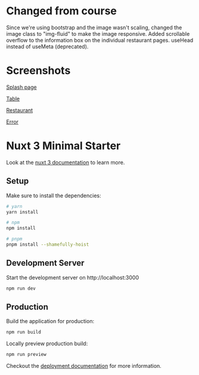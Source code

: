 # Changed from course

Since we're using bootstrap and the image wasn't scaling, changed the image class to "img-fluid" to make the image responsive.
Added scrollable overflow to the information box on the individual restaurant pages.
useHead instead of useMeta (deprecated).

# Screenshots

[Splash page](/Screenshots/home.png?raw=true)

[Table](/Screenshots/table.png?raw=true)

[Restaurant](/Screenshots/restaurant.png?raw=true)

[Error](/Screenshots/error.png?raw=true)

# Nuxt 3 Minimal Starter

Look at the [nuxt 3 documentation](https://v3.nuxtjs.org) to learn more.

## Setup

Make sure to install the dependencies:

```bash
# yarn
yarn install

# npm
npm install

# pnpm
pnpm install --shamefully-hoist
```

## Development Server

Start the development server on http://localhost:3000

```bash
npm run dev
```

## Production

Build the application for production:

```bash
npm run build
```

Locally preview production build:

```bash
npm run preview
```

Checkout the [deployment documentation](https://v3.nuxtjs.org/guide/deploy/presets) for more information.
